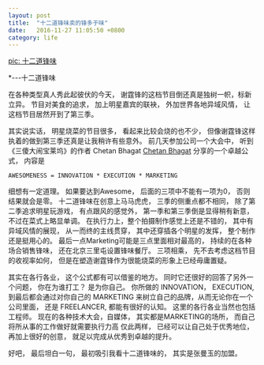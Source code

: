 ```yaml
---
layout: post
title:  "十二道锋味卖的锋多于味"
date:   2016-11-27 11:05:50 +0800
category: life
---
```


[pic: 十二道锋味](https://img9.doubanio.com/view/photo/l/public/p2189805845.webp)

*---十二道锋味

在各种类型真人秀此起彼伏的今天， 谢霆锋的这档节目倒还真是独树一帜，标新立异。 节目对美食的追求， 加上明星嘉宾的联袂， 外加世界各地异域风情， 让这档节目居然开到了第三季。 

其实说实话， 明星烧菜的节目很多， 看起来比较会烧的也不少， 但像谢霆锋这样执着的做到第三季还真是让我稍许有些意外。 前几天参加公司一个大会中， 听到《三傻大闹宝莱坞》的作者 Chetan Bhagat [Chetan Bhagat](http://image.chinawriter.com.cn/cr/2013/0419/1664284829.jpg) 分享的一个卓越公式， 内容是

```
AWESOMENESS = INNOVATION * EXECUTION * MARKETING
```
细想有一定道理。 如果要达到Awesome， 后面的三项中不能有一项为0， 否则结果就会是零。  十二道锋味在创意上马马虎虎， 三季的侧重点都不相同， 除了第二季追求明星玩游戏， 有点跟风的感觉外， 第一季和第三季倒是显得稍有新意， 不过在菜式上略显单调。  在执行力上，整个拍摄制作感觉上还是不错的， 其中有异域风情的展现， 从一而终的主线贯穿， 其中还穿插各个明星的发挥， 整个制作还是挺用心的。  最后一点Marketing可能是三点里面相对最高的， 持续的在各种场合销售锋味， 还在北京三里屯设置锋味餐厅。 三项相乘， 先不去考虑这档节目的收视率如何， 但是在塑造谢霆锋作为很能烧菜的形象上已经毋庸置疑。 

其实在各行各业， 这个公式都有可以借鉴的地方。 同时它还很好的回答了另外一个问题， 你在为谁打工？  是为你自己。 你所做的 INNOVATION， EXECUTION, 到最后都会通过对你自己的 MARKETING 来树立自己的品牌，从而无论你在一个公司里面， 还是 FREELANCER, 都能有很好的认知。 这里的各行各业当然也包括工程师。  现在的各种技术大会，自媒体， 其实都是MARKETING的场所， 而自己将所从事的工作做好就需要执行力高 仅此两样， 已经可以让自己处于优秀地位，再加上很好的创意， 就足以完成从优秀到卓越的提升。 

好吧， 最后坦白一句， 最初吸引我看十二道锋味的， 其实是张曼玉的加盟。 